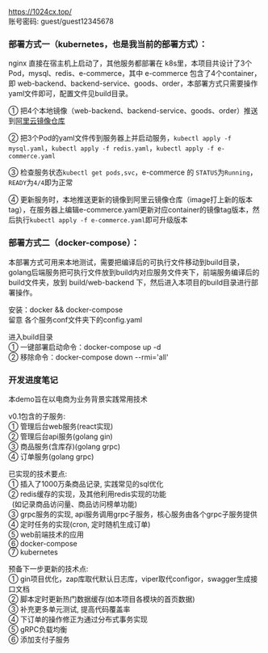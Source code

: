 https://1024cx.top/ <br/>
账号密码: guest/guest12345678

### 部署方式一（kubernetes，也是我当前的部署方式）：

nginx 直接在宿主机上启动了，其他服务都部署在 k8s里，本项目共设计了3个Pod，mysql、redis、e-commerce，其中 e-commerce 包含了4个container，即 web-backend、backend-service、goods、order，本部署方式只需要操作yaml文件即可，配置文件见build目录。

① 把4个本地镜像（web-backend、backend-service、goods、order）推送到[阿里云镜像仓库](https://cr.console.aliyun.com/cn-hangzhou/instances/repositories)

② 把3个Pod的yaml文件传到服务器上并启动服务，`kubectl apply -f mysql.yaml`，`kubectl apply -f redis.yaml`，`kubectl apply -f e-commerce.yaml`

③ 检查服务状态`kubectl get pods,svc`，e-commerce 的 `STATUS`为`Running`，`READY`为`4/4`即为正常

④ 更新服务时，本地推送更新的镜像到阿里云镜像仓库（image打上新的版本tag），在服务器上编辑e-commerce.yaml更新对应container的镜像tag版本，然后执行`kubectl apply -f e-commerce.yaml`即可升级版本

### 部署方式二（docker-compose）：

本部署方式可用来本地测试，需要把编译后的可执行文件移动到build目录，golang后端服务把可执行文件放到build内对应服务文件夹下，前端服务编译后的build文件夹，放到 build/web-backend 下，然后进入本项目的build目录进行部署操作。

安装：docker && docker-compose<br/>
留意 各个服务conf文件夹下的config.yaml

进入build目录<br/>
① 一键部署启动命令：docker-compose up -d <br/>
② 移除命令：docker-compose down --rmi='all'

### 开发进度笔记

本demo旨在以电商为业务背景实践常用技术

v0.1包含的子服务: <br/>
① 管理后台web服务(react实现)<br/>
② 管理后台api服务(golang gin)<br/>
③ 商品服务(含库存)(golang grpc)<br/>
④ 订单服务(golang grpc)

已实现的技术要点:<br/>
① 插入了1000万条商品记录, 实践常见的sql优化<br/>
② redis缓存的实现，及其他利用redis实现的功能<br/>
  &ensp;(如记录商品访问量、商品访问榜单功能)<br/>
③ grpc服务的实现, api服务调用grpc子服务，核心服务由各个grpc子服务提供<br/>
④ 定时任务的实现(cron, 定时随机生成订单)<br/>
⑤ web前端技术的应用<br/>
⑥ docker-compose <br/>
⑦ kubernetes

预备下一步更新的技术点:<br/>
① gin项目优化，zap库取代默认日志库，viper取代configor，swagger生成接口文档<br/>
② 脚本定时更新热门数据缓存(如本项目各模块的首页数据)<br/>
③ 补充更多单元测试, 提高代码覆盖率<br/>
④ 下订单的操作修正为通过分布式事务实现<br/>
⑤ gRPC负载均衡<br/>
⑥ 添加支付子服务